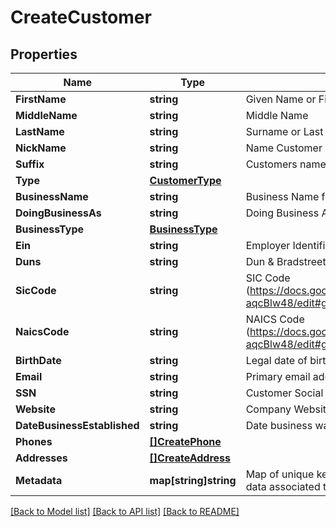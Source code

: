 # CreateCustomer

## Properties

Name | Type | Description | Notes
------------ | ------------- | ------------- | -------------
**FirstName** | **string** | Given Name or First Name | 
**MiddleName** | **string** | Middle Name | [optional] 
**LastName** | **string** | Surname or Last Name | 
**NickName** | **string** | Name Customer is preferred to be called | [optional] 
**Suffix** | **string** | Customers name suffix. \&quot;Jr\&quot;, \&quot;PH.D.\&quot; | [optional] 
**Type** | [**CustomerType**](CustomerType.md) |  | 
**BusinessName** | **string** | Business Name for business type customers | [optional] 
**DoingBusinessAs** | **string** | Doing Business As (DBA) name for business type customers | [optional] 
**BusinessType** | [**BusinessType**](BusinessType.md) |  | [optional] 
**Ein** | **string** | Employer Identification Number (EIN) for business type customers | [optional] 
**Duns** | **string** | Dun &amp; Bradstreet D-U-N-S Number (D-U-N-S) for business type customers | [optional] 
**SicCode** | **string** | SIC Code (https://docs.google.com/spreadsheets/d/1erIdqoy60JwLAnpb91EfoJV5YrXDnbwSaA-aqcBlw48/edit#gid&#x3D;1627409140) | [optional] 
**NaicsCode** | **string** | NAICS Code (https://docs.google.com/spreadsheets/d/1erIdqoy60JwLAnpb91EfoJV5YrXDnbwSaA-aqcBlw48/edit#gid&#x3D;1627409140) | [optional] 
**BirthDate** | **string** | Legal date of birth | [optional] 
**Email** | **string** | Primary email address of customer name@domain.com | 
**SSN** | **string** | Customer Social Security Number (SSN) | [optional] 
**Website** | **string** | Company Website for business type customers | [optional] 
**DateBusinessEstablished** | **string** | Date business was established for business type customers | [optional] 
**Phones** | [**[]CreatePhone**](CreatePhone.md) |  | [optional] 
**Addresses** | [**[]CreateAddress**](CreateAddress.md) |  | [optional] 
**Metadata** | **map[string]string** | Map of unique keys associated to values to act as foreign key relationships or arbitrary data associated to a Customer. | [optional] 

[[Back to Model list]](../README.md#documentation-for-models) [[Back to API list]](../README.md#documentation-for-api-endpoints) [[Back to README]](../README.md)


